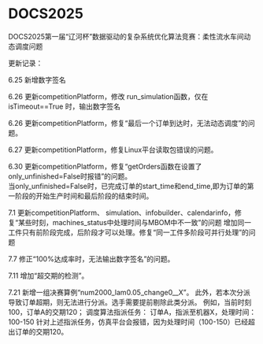 # DOCS2025
DOCS2025第一届“辽河杯”数据驱动的复杂系统优化算法竞赛：柔性流水车间动态调度问题

更新记录：

6.25   新增数字签名

6.26   更新competitionPlatform，修改 run_simulation函数，仅在 isTimeout==True 时，输出数字签名

6.26   更新competitionPlatform，修复“最后一个订单到达时，无法动态调度”的问题。

6.27   更新competitionPlatform，修复Linux平台读取包错误的问题。

6.30   更新competitionPlatform，修复“getOrders函数在设置了only_unfinished=False时报错”的问题。  
       当only_unfinished=False时，已完成订单的start_time和end_time,即为订单的第一阶段的开始生产时间和最后阶段的结束时间。

7.1    更新competitionPlatform、 simulation、infobuilder、calendarinfo，修复“某些时刻，machines_status中处理时间与MBOM中不一致”的问题
       增加同一工件只有前阶段完成，后阶段才可以处理。修复“同一工件多阶段可并行处理”的问题

7.7    修正“100%达成率时，无法输出数字签名”的问题。

7.11   增加“超交期的检测”。

7.21   新增一组决赛算例“num2000_lam0.05_change0__X”。
       此外，若本次分派导致订单超期，则无法进行分派。选手需要提前剔除此类分派。
       例如，当前时刻100，订单A的交期120；
             调度算法指派任务： 订单A，指派至机器X，处理时间：100-150
       针对上述指派任务，仿真平台会报错，因为处理时间（100-150）已经超出订单的交期120。

